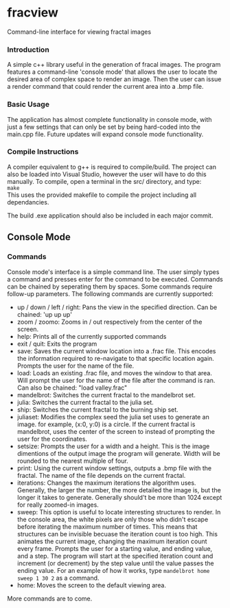 # fracview
Command-line interface for viewing fractal images

### Introduction
A simple c++ library useful in the generation of fracal images. The program features a command-line 
'console mode' that allows the user to locate the desired area of complex space to render an image.
Then the user can issue a render command that could render the current area into a .bmp file.

### Basic Usage
The application has almost complete functionality in console mode, with just a few settings
that can only be set by being hard-coded into the main.cpp file. Future updates will expand
console mode functionality.

### Compile Instructions
A compiler equivalent to g++ is required to compile/build. The project can also
be loaded into Visual Studio, however the user will have to do this manually.
To compile, open a terminal in the src/ directory, and type:
<br> `make` <br>
This uses the provided makefile to compile the project including all dependancies.

The build .exe application should also be included in each major commit.

## Console Mode
### Commands
Console mode's interface is a simple command line. The user simply types a command and presses
enter for the command to be executed. Commands can be chained by seperating them by spaces.
Some commands require follow-up parameters.
The following commands are currently supported:
 - up / down / left / right:
 Pans the view in the specified direction. Can be chained: 'up up up'
 - zoom / zoomo:
 Zooms in / out respectively from the center of the screen.
 - help:
 Prints all of the currently supported commands
 - exit / quit:
 Exits the program
 - save:
 Saves the current window location into a .frac file. This encodes the information required
 to re-navigate to that specific location again. Prompts the user for the name of the file.
 - load:
 Loads an existing .frac file, and moves the window to that area. Will prompt the user for 
 the name of the file after the command is ran. Can also be chained: "load valley.frac"
 - mandelbrot:
 Switches the current fractal to the mandelbrot set.
 - julia:
 Switches the current fractal to the julia set.
 - ship:
 Switches the current fractal to the burning ship set.
 - juliaset:
 Modifies the complex seed the julia set uses to generate an image. for example, (x:0, y:0) is a circle.
 If the current fractal is mandelbrot, uses the center of the screen to instead of prompting the user for
 the coordinates.
 - setsize:
 Prompts the user for a width and a height. This is the image dimentions of the output image the program will
 generate. Width will be rounded to the nearest multiple of four.
 - print:
 Using the current window settings, outputs a .bmp file with the fractal. The name of the file depends on the 
 current fractal.
 - iterations:
 Changes the maximum iterations the algorithm uses. Generally, the larger the number, the more detailed the image
 is, but the longer it takes to generate. Generally should't be more than 1024 except for really zoomed-in images.
 - sweep:
 This option is useful to locate interesting structures to render. In the console area, the white pixels are only 
 those who didn't escape before iterating the maximum number of times. This means that structures can be invisible 
 becuase the iteration count is too high. This animates the current image, changing the maximum iteration count
 every frame. Prompts the user for a starting value, and ending value, and a step. The program will start at 
 the specified iteration count and increment (or decrement) by the step value until the value passes the ending
 value. For an example of how it works, type `mandelbrot home sweep 1 30 2` as a command.
 - home:
 Moves the screen to the default viewing area.
 
 More commands are to come.
 
 
 

